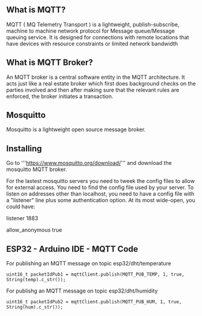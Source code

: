 ## What is MQTT?

MQTT ( MQ Telemetry Transport ) is a lightweight, publish-subscribe, machine to machine network protocol for Message queue/Message queuing service. It is designed for connections with remote locations that have devices with resource constraints or limited network bandwidth

## What is MQTT Broker?

An MQTT broker is a central software entity in the MQTT architecture. It acts just like a real estate broker which first does background checks on the parties involved and then after making sure that the relevant rules are enforced, the broker initiates a transaction.

## Mosquitto

Mosquitto is a lightweight open source message broker.

## Installing
 Go to '''https://www.mosquitto.org/download/''' and download the mosquitto MQTT broker.
 
 For the lastest mosquitto servers you need to tweek the config files to allow for external access. You need to find the config file used by your server.
To listen on addresses other than localhost, you need to have a config file with 
a "listener" line plus some authentication option. At its most wide-open, 
you could have:

listener 1883

allow_anonymous true

## ESP32 - Arduino IDE -  MQTT Code 

For publishing an MQTT message on topic esp32/dht/temperature

    uint16_t packetIdPub1 = mqttClient.publish(MQTT_PUB_TEMP, 1, true, String(temp).c_str());       
    
 For  publishg an MQTT message on topic esp32/dht/humidity
 
    uint16_t packetIdPub2 = mqttClient.publish(MQTT_PUB_HUM, 1, true, String(hum).c_str());        
    
    



